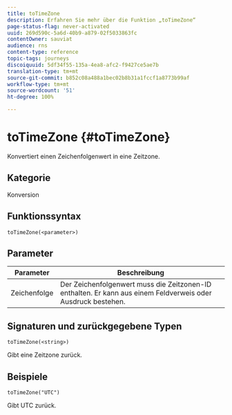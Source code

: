 ```yaml
---
title: toTimeZone
description: Erfahren Sie mehr über die Funktion „toTimeZone“
page-status-flag: never-activated
uuid: 269d590c-5a6d-40b9-a879-02f5033863fc
contentOwner: sauviat
audience: rns
content-type: reference
topic-tags: journeys
discoiquuid: 5df34f55-135a-4ea8-afc2-f9427ce5ae7b
translation-type: tm+mt
source-git-commit: b852c08a488a1bec02b8b31a1fccf1a8773b99af
workflow-type: tm+mt
source-wordcount: '51'
ht-degree: 100%

---
```



# toTimeZone {#toTimeZone}

Konvertiert einen Zeichenfolgenwert in eine Zeitzone.

## Kategorie

Konversion

## Funktionssyntax

`toTimeZone(<parameter>)`

## Parameter

| Parameter | Beschreibung |
|--- |--- |
| Zeichenfolge | Der Zeichenfolgenwert muss die Zeitzonen-ID enthalten. Er kann aus einem Feldverweis oder Ausdruck bestehen. |

## Signaturen und zurückgegebene Typen

`toTimeZone(<string>)`

Gibt eine Zeitzone zurück.

## Beispiele

`toTimeZone("UTC")`

Gibt UTC zurück.
